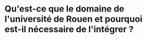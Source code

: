 # Qu'est-ce que le domaine de l'université de Rouen et pourquoi est-il nécessaire de l'intégrer ?



